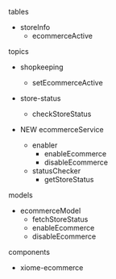 
tables
- storeInfo
  - ecommerceActive

topics
- shopkeeping
  - setEcommerceActive
- store-status
  - checkStoreStatus
  
- NEW ecommerceService
  - enabler
    - enableEcommerce
    - disableEcommerce
  - statusChecker
    - getStoreStatus

models
- ecommerceModel
  - fetchStoreStatus
  - enableEcommerce
  - disableEcommerce

components
- xiome-ecommerce
